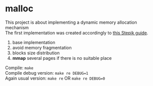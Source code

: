 # malloc
This project is about implementing a dynamic memory allocation mechanism<br>
The first implementation was created accordingly to [this Stepik guide](https://stepik.org/lesson/44328/step/1?unit=22140).

1. base implementation
2. avoid memory fragmentation
3. blocks size distribution
4. **mmap** several pages if there is no suitable place

Compile: ```make```<br>
Compile debug version: ```make re DEBUG=1```<br>
Again usual version: ```make re``` OR ```make re DEBUG=0```<br>

